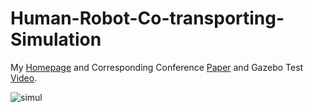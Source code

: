 # Human-Robot-Co-transporting-Simulation
My [Homepage](https://orcid.org/0000-0002-3604-4895) and Corresponding Conference [Paper](https://doi.org/10.1007/978-3-031-13822-5_32) and Gazebo Test [Video](https://youtu.be/uHWoCwFvxF8).

![simul](https://user-images.githubusercontent.com/60951105/183253128-64c5506f-b60f-4fcd-ae5c-c6b7798e26d7.png)


